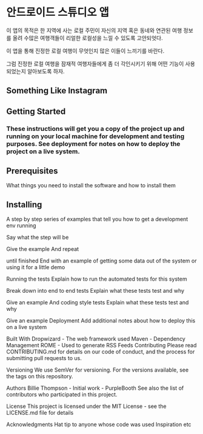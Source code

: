 
# 안드로이드 스튜디오 앱

이 앱의 목적은 한 지역에 사는 로컬 주민이 자신의 지역 혹은 동네와 연관된 여행 정보를 올려 수많은 여행객들이 리얼한 로컬성을 느낄 수 있도록 고안되엇다.

이 앱을 통해 진정한 로컬 여행이 무엇인지 많은 이들이 느끼기를 바란다.

그럼 진정한 로컬 여행을 잠재적 여행자들에게 좀 더 각인시키기 위해 어떤 기능이 사용되었는지 알아보도록 하자.

## Something Like Instagram

## Getting Started

### These instructions will get you a copy of the project up and running on your local machine for development and testing purposes. See deployment for notes on how to deploy the project on a live system.

## Prerequisites
What things you need to install the software and how to install them


## Installing
A step by step series of examples that tell you how to get a development env running

Say what the step will be

Give the example
And repeat

until finished
End with an example of getting some data out of the system or using it for a little demo

Running the tests
Explain how to run the automated tests for this system

Break down into end to end tests
Explain what these tests test and why

Give an example
And coding style tests
Explain what these tests test and why

Give an example
Deployment
Add additional notes about how to deploy this on a live system

Built With
Dropwizard - The web framework used
Maven - Dependency Management
ROME - Used to generate RSS Feeds
Contributing
Please read CONTRIBUTING.md for details on our code of conduct, and the process for submitting pull requests to us.

Versioning
We use SemVer for versioning. For the versions available, see the tags on this repository.

Authors
Billie Thompson - Initial work - PurpleBooth
See also the list of contributors who participated in this project.

License
This project is licensed under the MIT License - see the LICENSE.md file for details

Acknowledgments
Hat tip to anyone whose code was used
Inspiration
etc
